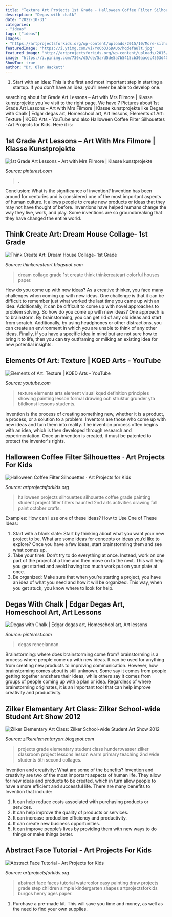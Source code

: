 ```yaml
---
title: "Texture Art Projects 1st Grade - Halloween Coffee Filter Silhouettes · Art Projects For Kids"
description: "Degas with chalk"
date: "2022-10-31"
categories:
- "ideas"
tags: ["ideas"]
images:
- "https://artprojectsforkids.org/wp-content/uploads/2015/10/More-silhouettes.jpg"
featuredImage: "https://i.ytimg.com/vi/YoOb3JSDAUo/hqdefault.jpg"
featured_image: "http://artprojectsforkids.org/wp-content/uploads/2015/07/Abstract-Face-Watercolor-232x300.jpg"
image: "https://i.pinimg.com/736x/d5/de/5a/d5de5a7b5415cb30aacec4553d40948f.jpg"
ShowToc: true
author: "Dr. Olen Hackett"
---
```



1. Start with an idea: This is the first and most important step in starting a startup. If you don't have an idea, you'll never be able to develop one. 

	

		
searching about 1st Grade Art Lessons – Art with Mrs Filmore | Klasse kunstprojekte you've visit to the right page. We have 7 Pictures about 1st Grade Art Lessons – Art with Mrs Filmore | Klasse kunstprojekte like Degas with Chalk | Edgar degas art, Homeschool art, Art lessons, Elements of Art: Texture | KQED Arts - YouTube and also Halloween Coffee Filter Silhouettes · Art Projects for Kids. Here it is:
		
    
## 1st Grade Art Lessons – Art With Mrs Filmore | Klasse Kunstprojekte

<img loading=lazy src="https://i.pinimg.com/736x/1a/88/c2/1a88c247cf161a4a0ac31b81cea6d665.jpg" onerror="this.onerror=null;this.src='https://tse3.mm.bing.net/th?id=OIP.4OCifgRXZW6HRNRWQIwwDgHaLI&amp;pid=15.1';" alt="1st Grade Art Lessons – Art with Mrs Filmore | Klasse kunstprojekte">

_Source: pinterest.com_

>. 

	

Conclusion: What is the significance of invention?
Invention has been around for centuries and is considered one of the most important aspects of human culture. It allows people to create new products or ideas that they may not have thought of before. Inventions have helped humans change the way they live, work, and play. Some inventions are so groundbreaking that they have changed the entire world.

    
## Think Create Art: Dream House Collage- 1st Grade

<img loading=lazy src="http://1.bp.blogspot.com/-JOF4s0-0Uy8/UQE8FXwcfrI/AAAAAAAACEY/Cx301qzbMLU/s1600/dream+houses-+1st+grade+013.jpg" onerror="this.onerror=null;this.src='https://tse4.mm.bing.net/th?id=OIP.N0iiZHZ2cBXR2Bm6d5UfyQHaJ4&amp;pid=15.1';" alt="Think Create Art: Dream House Collage- 1st Grade">

_Source: thinkcreateart.blogspot.com_

>dream collage grade 1st create think thinkcreateart colorful houses paper. 

	

How do you come up with new ideas?
As a creative thinker, you face many challenges when coming up with new ideas. One challenge is that it can be difficult to remember just what worked the last time you came up with an idea. Additionally, it can be difficult to come up with novel approaches to problem solving.  So how do you come up with new ideas? 
One approach is to brainstorm. By brainstorming, you can get rid of any old ideas and start from scratch. Additionally, by using headphones or other distractions, you can create an environment in which you are unable to think of any other ideas. Finally, if you have a specific idea in mind but are not sure how to bring it to life, then you can try outframing or milking an existing idea for new potential insights.

    
## Elements Of Art: Texture | KQED Arts - YouTube

<img loading=lazy src="https://i.ytimg.com/vi/YoOb3JSDAUo/hqdefault.jpg" onerror="this.onerror=null;this.src='https://tse1.mm.bing.net/th?id=OIP.Q_mLFSiTZNeXRGadsXbGMAHaFj&amp;pid=15.1';" alt="Elements of Art: Texture | KQED Arts - YouTube">

_Source: youtube.com_

>texture elements arts element visual kqed definition principles showing painting lesson formal drawing och struktur grunder yta bildkonst lessons students. 

	

Invention is the process of creating something new, whether it is a product, a process, or a solution to a problem. Inventors are those who come up with new ideas and turn them into reality. The invention process often begins with an idea, which is then developed through research and experimentation. Once an invention is created, it must be patented to protect the inventor's rights.

    
## Halloween Coffee Filter Silhouettes · Art Projects For Kids

<img loading=lazy src="https://artprojectsforkids.org/wp-content/uploads/2015/10/More-silhouettes.jpg" onerror="this.onerror=null;this.src='https://tse4.mm.bing.net/th?id=OIP.mGCQGqt7x-9RKdtUAyVqRgHaHa&amp;pid=15.1';" alt="Halloween Coffee Filter Silhouettes · Art Projects for Kids">

_Source: artprojectsforkids.org_

>halloween projects silhouettes silhouette coffee grade painting student project filter filters haunted 2nd arts activities drawing fall paint october crafts. 

	

Examples: How can I use one of these ideas?
How to Use One of These Ideas: 
1. Start with a blank slate: Start by thinking about what you want your new project to be. What are some ideas for concepts or ideas you’d like to explore? Once you have a few ideas, start brainstorming them and see what comes up. 
2. Take your time: Don’t try to do everything at once. Instead, work on one part of the project at a time and then move on to the next. This will help you get started and avoid having too much work put on your plate at once. 
3. Be organized: Make sure that when you’re starting a project, you have an idea of what you need and how it will be organized. This way, when you get stuck, you know where to look for help. 

    
## Degas With Chalk | Edgar Degas Art, Homeschool Art, Art Lessons

<img loading=lazy src="https://i.pinimg.com/736x/d5/de/5a/d5de5a7b5415cb30aacec4553d40948f.jpg" onerror="this.onerror=null;this.src='https://tse2.mm.bing.net/th?id=OIP.8PjhzS37Lj6y_7hILsgBOgHaJ3&amp;pid=15.1';" alt="Degas with Chalk | Edgar degas art, Homeschool art, Art lessons">

_Source: pinterest.com_

>degas reneelannan. 

	

Brainstorming: where does brainstorming come from?
brainstorming is a process where people come up with new ideas. It can be used for anything from creating new products to improving communication. However, how brainstorming comes about is still unknown. Some say it comes from people getting together andshare their ideas, while others say it comes from groups of people coming up with a plan or idea. Regardless of where brainstorming originates, it is an important tool that can help improve creativity and productivity.

    
## Zilker Elementary Art Class: Zilker School-wide Student Art Show 2012

<img loading=lazy src="https://1.bp.blogspot.com/-Hcc85DiHgaM/T7u3zOOZ5XI/AAAAAAAABYs/DhB9MIbhQps/s1600/IMG_0944.jpg" onerror="this.onerror=null;this.src='https://tse1.mm.bing.net/th?id=OIP.LPZFXeeJ7y5x3_3eDjx9JAHaJ4&amp;pid=15.1';" alt="Zilker Elementary Art Class: Zilker School-wide Student Art Show 2012">

_Source: zilkerelementaryart.blogspot.com_

>projects grade elementary student class hundertwasser zilker classroom project lessons lesson warm primary teaching 2nd wide students 5th second collages. 

	

Invention and creativity: What are some of the benefits?
Invention and creativity are two of the most important aspects of human life. They allow for new ideas and products to be created, which in turn allow people to have a more efficient and successful life. There are many benefits to Invention that include: 
1. It can help reduce costs associated with purchasing products or services. 
2. It can help improve the quality of products or services. 
3. It can increase production efficiency and productivity. 
4. It can create new business opportunities. 
5. It can improve people’s lives by providing them with new ways to do things or make things better.

    
## Abstract Face Tutorial - Art Projects For Kids

<img loading=lazy src="http://artprojectsforkids.org/wp-content/uploads/2015/07/Abstract-Face-Watercolor-232x300.jpg" onerror="this.onerror=null;this.src='https://tse2.mm.bing.net/th?id=OIP.6VTh0I6v0JQ9aOQOlT0suAAAAA&amp;pid=15.1';" alt="Abstract Face Tutorial - Art Projects for Kids">

_Source: artprojectsforkids.org_

>abstract face faces tutorial watercolor easy painting draw projects grade step children simple kindergarten shapes artprojectsforkids burgos henry ages paper. 

	

1. Purchase a pre-made kit. This will save you time and money, as well as the need to find your own supplies.

